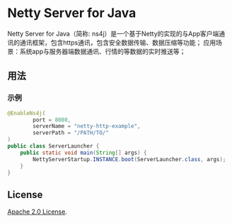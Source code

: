 # Netty Server for Java

Netty Server for Java（简称: ns4j）是一个基于Netty的实现的与App客户端通讯的通讯框架，包含https通讯，包含安全数据传输、数据压缩等功能；
应用场景：系统app与服务器端数据通讯、行情的等数据的实时推送等；

## 用法

### 示例

```java
@EnableNs4j(
        port = 8080,
        serverName = "netty-http-example",
        serverPath = "/PATH/TO/"
)
public class ServerLauncher {
	public static void main(String[] args) {
        NettyServerStartup.INSTANCE.boot(ServerLauncher.class, args);
    }	
}
```

## License

[Apache 2.0 License](./LICENSE).
